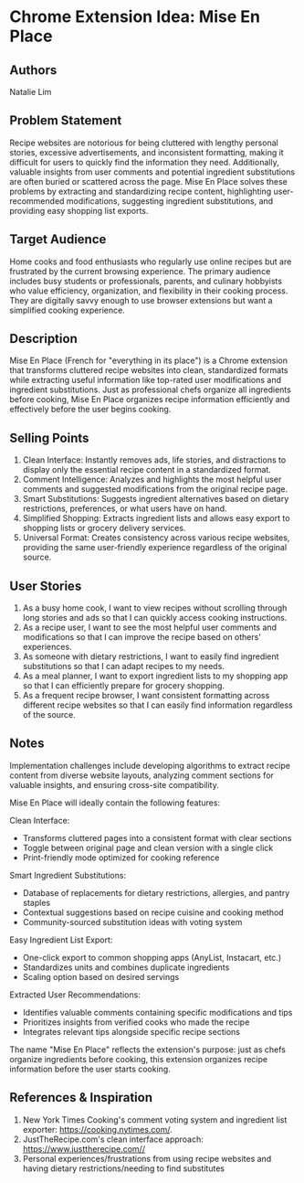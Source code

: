 # Chrome Extension Idea: Mise En Place

## Authors

Natalie Lim

## Problem Statement

Recipe websites are notorious for being cluttered with lengthy personal stories, excessive advertisements, and inconsistent formatting, making it difficult for users to quickly find the information they need. Additionally, valuable insights from user comments and potential ingredient substitutions are often buried or scattered across the page. Mise En Place solves these problems by extracting and standardizing recipe content, highlighting user-recommended modifications, suggesting ingredient substitutions, and providing easy shopping list exports.

## Target Audience

Home cooks and food enthusiasts who regularly use online recipes but are frustrated by the current browsing experience. The primary audience includes busy students or professionals, parents, and culinary hobbyists who value efficiency, organization, and flexibility in their cooking process. They are digitally savvy enough to use browser extensions but want a simplified cooking experience.

## Description

Mise En Place (French for "everything in its place") is a Chrome extension that transforms cluttered recipe websites into clean, standardized formats while extracting useful information like top-rated user modifications and ingredient substitutions. Just as professional chefs organize all ingredients before cooking, Mise En Place organizes recipe information efficiently and effectively before the user begins cooking.

## Selling Points

1. Clean Interface: Instantly removes ads, life stories, and distractions to display only the essential recipe content in a standardized format.
2. Comment Intelligence: Analyzes and highlights the most helpful user comments and suggested modifications from the original recipe page.
3. Smart Substitutions: Suggests ingredient alternatives based on dietary restrictions, preferences, or what users have on hand.
4. Simplified Shopping: Extracts ingredient lists and allows easy export to shopping lists or grocery delivery services.
5. Universal Format: Creates consistency across various recipe websites, providing the same user-friendly experience regardless of the original source.

## User Stories

1. As a busy home cook, I want to view recipes without scrolling through long stories and ads so that I can quickly access cooking instructions.
2. As a recipe user, I want to see the most helpful user comments and modifications so that I can improve the recipe based on others' experiences.
3. As someone with dietary restrictions, I want to easily find ingredient substitutions so that I can adapt recipes to my needs.
4. As a meal planner, I want to export ingredient lists to my shopping app so that I can efficiently prepare for grocery shopping.
5. As a frequent recipe browser, I want consistent formatting across different recipe websites so that I can easily find information regardless of the source.

## Notes
Implementation challenges include developing algorithms to extract recipe content from diverse website layouts, analyzing comment sections for valuable insights, and ensuring cross-site compatibility. 

Mise En Place will ideally contain the following features:

Clean Interface:
* Transforms cluttered pages into a consistent format with clear sections
* Toggle between original page and clean version with a single click
* Print-friendly mode optimized for cooking reference

Smart Ingredient Substitutions:
* Database of replacements for dietary restrictions, allergies, and pantry staples
* Contextual suggestions based on recipe cuisine and cooking method
* Community-sourced substitution ideas with voting system

Easy Ingredient List Export:
* One-click export to common shopping apps (AnyList, Instacart, etc.)
* Standardizes units and combines duplicate ingredients
* Scaling option based on desired servings

Extracted User Recommendations:
* Identifies valuable comments containing specific modifications and tips
* Prioritizes insights from verified cooks who made the recipe
* Integrates relevant tips alongside specific recipe sections

The name "Mise En Place" reflects the extension's purpose: just as chefs organize ingredients before cooking, this extension organizes recipe information before the user starts cooking.

## References & Inspiration

1. New York Times Cooking's comment voting system and ingredient list exporter: https://cooking.nytimes.com/.
2. JustTheRecipe.com's clean interface approach: https://www.justtherecipe.com//
3. Personal experiences/frustrations from using recipe websites and having dietary restrictions/needing to find substitutes 

